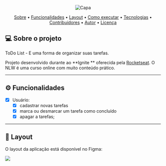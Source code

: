 
<p align="center">
  <img alt="Capa" src="https://user-images.githubusercontent.com/56448760/217673552-7ff4e365-9893-46e0-a6a1-d5c1cc3e18cd.png">
</p>


<p align="center">
 <a href="#-sobre-o-projeto">Sobre</a> •
 <a href="#-funcionalidades">Funcionalidades</a> •
 <a href="#-layout">Layout</a> • 
 <a href="#-como-executar-o-projeto">Como executar</a> • 
 <a href="#-tecnologias">Tecnologias</a> • 
 <a href="#-contribuidores">Contribuidores</a> • 
 <a href="#-autor">Autor</a> • 
 <a href="#user-content--licença">Licença</a>
</p>


## 💻 Sobre o projeto

 ToDo List - E uma forma de organizar suas tarefas.


Projeto desenvolvido durante ao **Ignite ** oferecida pela [Rocketseat](https://blog.rocketseat.com.br/primeira-next-level-week/).
O NLW é uma curso online com muito conteúdo prático.

---

## ⚙️ Funcionalidades

- [x] Usuário:
  - [x] cadastrar novas tarefas
  - [x] marca ou desmarcar um tarefa como concluído
  - [x] apagar a tarefas;

---

## 🎨 Layout

O layout da aplicação está disponível no Figma:

<a href="https://www.figma.com/file/v4DwfjEv2DBX1o8WwfTSuT/ToDo-List-(Copy)?node-id=56%3A99&t=L6we56POcY3qMOVY-1">
  <img src="https://user-images.githubusercontent.com/56448760/217673552-7ff4e365-9893-46e0-a6a1-d5c1cc3e18cd.png">
</a>
